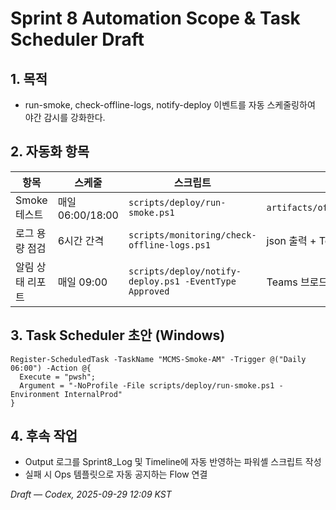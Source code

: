# Sprint 8 Automation Scope & Task Scheduler Draft

## 1. 목적
- run-smoke, check-offline-logs, notify-deploy 이벤트를 자동 스케줄링하여 야간 감시를 강화한다.

## 2. 자동화 항목
| 항목 | 스케줄 | 스크립트 | 출력 |
|------|--------|----------|------|
| Smoke 테스트 | 매일 06:00/18:00 | `scripts/deploy/run-smoke.ps1` | `artifacts/offline/logs/smoke_*.log` |
| 로그 용량 점검 | 6시간 간격 | `scripts/monitoring/check-offline-logs.ps1` | json 출력 + Teams 알림 |
| 알림 상태 리포트 | 매일 09:00 | `scripts/deploy/notify-deploy.ps1 -EventType Approved` | Teams 브로드캐스트 |

## 3. Task Scheduler 초안 (Windows)
```
Register-ScheduledTask -TaskName "MCMS-Smoke-AM" -Trigger @("Daily 06:00") -Action @{
  Execute = "pwsh";
  Argument = "-NoProfile -File scripts/deploy/run-smoke.ps1 -Environment InternalProd"
}
```

## 4. 후속 작업
- Output 로그를 Sprint8_Log 및 Timeline에 자동 반영하는 파워셸 스크립트 작성
- 실패 시 Ops 템플릿으로 자동 공지하는 Flow 연결

*Draft — Codex, 2025-09-29 12:09 KST*
